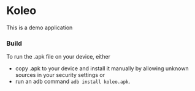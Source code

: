 # Koleo
This is a demo application

### Build

To run the .apk file on your device, either
- copy .apk to your device and install it manually by allowing unknown sources in your security settings or
- run an adb command `adb install koleo.apk`.
